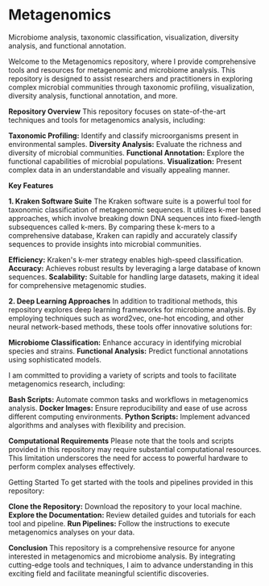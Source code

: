# Metagenomics
Microbiome analysis, taxonomic classification, visualization,  diversity analysis, and functional annotation.

Welcome to the Metagenomics repository, where I provide comprehensive tools and resources for metagenomic and microbiome analysis. This repository is designed to assist researchers and practitioners in exploring complex microbial communities through taxonomic profiling, visualization, diversity analysis, functional annotation, and more.

**Repository Overview**
This repository focuses on state-of-the-art techniques and tools for metagenomics analysis, including:

**Taxonomic Profiling:** Identify and classify microorganisms present in environmental samples.
**Diversity Analysis:** Evaluate the richness and diversity of microbial communities.
**Functional Annotation:** Explore the functional capabilities of microbial populations.
**Visualization:** Present complex data in an understandable and visually appealing manner.

**Key Features**

**1. Kraken Software Suite**
The Kraken software suite is a powerful tool for taxonomic classification of metagenomic sequences. It utilizes k-mer based approaches, which involve breaking down DNA sequences into fixed-length subsequences called k-mers. By comparing these k-mers to a comprehensive database, Kraken can rapidly and accurately classify sequences to provide insights into microbial communities.

**Efficiency:** Kraken's k-mer strategy enables high-speed classification.
**Accuracy:** Achieves robust results by leveraging a large database of known sequences.
**Scalability:** Suitable for handling large datasets, making it ideal for comprehensive metagenomic studies.


**2. Deep Learning Approaches**
In addition to traditional methods, this repository explores deep learning frameworks for microbiome analysis. By employing techniques such as word2vec, one-hot encoding, and other neural network-based methods, these tools offer innovative solutions for:

**Microbiome Classification:** Enhance accuracy in identifying microbial species and strains.
**Functional Analysis:** Predict functional annotations using sophisticated models.

I am committed to providing a variety of scripts and tools to facilitate metagenomics research, including:

**Bash Scripts:** Automate common tasks and workflows in metagenomics analysis.
**Docker Images:** Ensure reproducibility and ease of use across different computing environments.
**Python Scripts:** Implement advanced algorithms and analyses with flexibility and precision.

**Computational Requirements**
Please note that the tools and scripts provided in this repository may require substantial computational resources. This limitation underscores the need for access to powerful hardware to perform complex analyses effectively.

Getting Started
To get started with the tools and pipelines provided in this repository:

**Clone the Repository:** Download the repository to your local machine.
**Explore the Documentation:** Review detailed guides and tutorials for each tool and pipeline.
**Run Pipelines:** Follow the instructions to execute metagenomics analyses on your data.

**Conclusion**
This repository is a comprehensive resource for anyone interested in metagenomics and microbiome analysis. By integrating cutting-edge tools and techniques, I aim to advance understanding in this exciting field and facilitate meaningful scientific discoveries.
